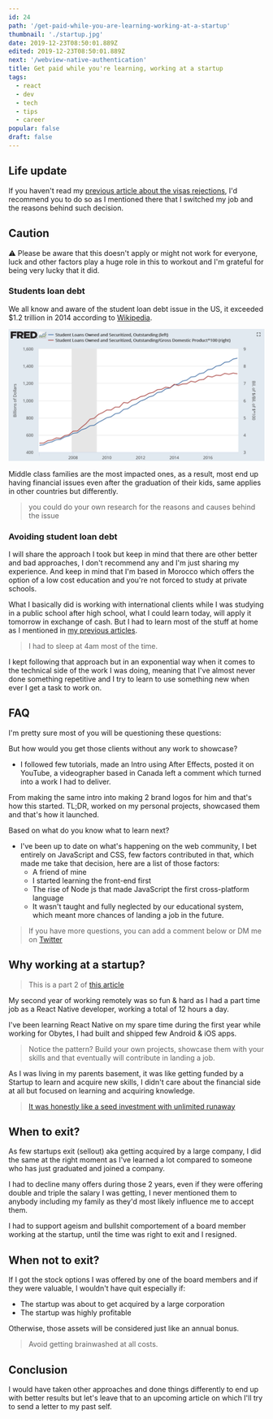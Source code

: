 ```yaml
---
id: 24
path: '/get-paid-while-you-are-learning-working-at-a-startup'
thumbnail: './startup.jpg'
date: 2019-12-23T08:50:01.889Z
edited: 2019-12-23T08:50:01.889Z
next: '/webview-native-authentication'
title: Get paid while you're learning, working at a startup
tags:
  - react
  - dev
  - tech
  - tips
  - career
popular: false
draft: false
---
```


## Life update

If you haven't read my [previous article about the visas rejections](/visa-rejections-stories), I'd recommend you to do so as I mentioned there that I switched my job and the reasons behind such decision.

## Caution

⚠️ Please be aware that this doesn't apply or might not work for everyone, luck and other factors play a huge role in this to workout and I'm grateful for being very lucky that it did.

### Students loan debt

We all know and aware of the student loan debt issue in the US, it exceeded \$1.2 trillion in 2014 according to [Wikipedia](https://en.wikipedia.org/wiki/Student_debt#Statistics).

![US student loan debt chart](student-loan-debt.png)

Middle class families are the most impacted ones, as a result, most end up having financial issues even after the graduation of their kids, same applies in other countries but differently.

> you could do your own research for the reasons and causes behind the issue

### Avoiding student loan debt

I will share the approach I took but keep in mind that there are other better and bad approaches, I don't recommend any and I'm just sharing my experience. And keep in mind that I'm based in Morocco which offers the option of a low cost education and you're not forced to study at private schools.

What I basically did is working with international clients while I was studying in a public school after high school, what I could learn today, will apply it tomorrow in exchange of cash. But I had to learn most of the stuff at home as I mentioned in [my previous articles](/visa-rejections-stories).

> I had to sleep at 4am most of the time.

I kept following that approach but in an exponential way when it comes to the technical side of the work I was doing, meaning that I've almost never done something repetitive and I try to learn to use something new when ever I get a task to work on.

## FAQ

I'm pretty sure most of you will be questioning these questions:

But how would you get those clients without any work to showcase?

- I followed few tutorials, made an Intro using After Effects, posted it on YouTube, a videographer based in Canada left a comment which turned into a work I had to deliver.

From making the same intro into making 2 brand logos for him and that's how this started. TL;DR, worked on my personal projects, showcased them and that's how it launched.

Based on what do you know what to learn next?

- I've been up to date on what's happening on the web community, I bet entirely on JavaScript and CSS, few factors contributed in that, which made me take that decision, here are a list of those factors:
  - A friend of mine
  - I started learning the front-end first
  - The rise of Node js that made JavaScript the first cross-platform language
  - It wasn't taught and fully neglected by our educational system, which meant more chances of landing a job in the future.

> If you have more questions, you can add a comment below or DM me on [Twitter](https://twitter.com/smakosh)

## Why working at a startup?

> This is a part 2 of [this article](/one-year-working-remotely)

My second year of working remotely was so fun & hard as I had a part time job as a React Native developer, working a total of 12 hours a day.

I've been learning React Native on my spare time during the first year while working for Obytes, I had built and shipped few Android & iOS apps.

> Notice the pattern? Build your own projects, showcase them with your skills and that eventually will contribute in landing a job.

As I was living in my parents basement, it was like getting funded by a Startup to learn and acquire new skills, I didn't care about the financial side at all but focused on learning and acquiring knowledge.

> [It was honestly like a seed investment with unlimited runaway](https://twitter.com/smakosh/status/1211686250782040064)

## When to exit?

As few startups exit (sellout) aka getting acquired by a large company, I did the same at the right moment as I've learned a lot compared to someone who has just graduated and joined a company.

I had to decline many offers during those 2 years, even if they were offering double and triple the salary I was getting, I never mentioned them to anybody including my family as they'd most likely influence me to accept them.

I had to support ageism and bullshit comportement of a board member working at the startup, until the time was right to exit and I resigned.

## When not to exit?

If I got the stock options I was offered by one of the board members and if they were valuable, I wouldn't have quit especially if:

- The startup was about to get acquired by a large corporation
- The startup was highly profitable

Otherwise, those assets will be considered just like an annual bonus.

> Avoid getting brainwashed at all costs.

## Conclusion

I would have taken other approaches and done things differently to end up with better results but let's leave that to an upcoming article on which I'll try to send a letter to my past self.
